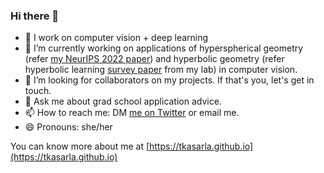 ### Hi there 👋

- 🔭 I work on computer vision + deep learning
- 🌱 I’m currently working on applications of hyperspherical geometry (refer [my NeurIPS 2022 paper](https://arxiv.org/abs/2206.08704)) and hyperbolic geometry (refer hyperbolic learning [survey paper](https://arxiv.org/abs/2305.06611) from my lab) in computer vision.
- 👯 I’m looking for collaborators on my projects. If that's you, let's get in touch. 
- 💬 Ask me about grad school application advice.
- 📫 How to reach me: DM [me on Twitter](https://twitter.com/tkasarla_) or email me. 
- 😄 Pronouns: she/her
<!-- - ⚡ Fun fact: ... --> 


You can know more about me at [https://tkasarla.github.io](https://tkasarla.github.io)

